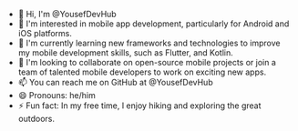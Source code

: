 - 👋 Hi, I'm @YousefDevHub
- 👀 I'm interested in mobile app development, particularly for Android and iOS platforms.
- 🌱 I'm currently learning new frameworks and technologies to improve my mobile development skills, such as Flutter, and Kotlin.
- 💞️ I'm looking to collaborate on open-source mobile projects or join a team of talented mobile developers to work on exciting new apps.
- 📫 You can reach me on GitHub at @YousefDevHub
- 😄 Pronouns: he/him
- ⚡ Fun fact: In my free time, I enjoy hiking and exploring the great outdoors.
